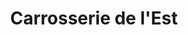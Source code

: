 ---
title: "Carrosserie de l'Est"
url: /lemberg/carrosserie-de-lest/
shop: réparation de voitures
---
